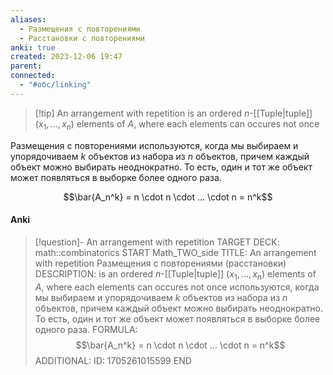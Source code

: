 ```yaml
---
aliases:
  - Размещения с повторениями
  - Расстановки с повторениями
anki: true
created: 2023-12-06 19:47
parent: 
connected:
  - "#обс/linking"
---
```


> [!tip] An arrangement with repetition
 is an ordered $n$-[[Tuple|tuple]] $(x_1,..., x_n)$ elements of $A$, where each elements can occures not once
 
Размещения с повторениями используются, когда мы выбираем и упорядочиваем $k$ объектов из набора из $n$ объектов, причем каждый объект можно выбирать неоднократно. То есть, один и тот же объект может появляться в выборке более одного раза.

$$\bar{A_n^k} = n \cdot n \cdot ... \cdot n = n^k$$


#### Anki
> [!question]- An arrangement with repetition
TARGET DECK: math::combinatorics
START
Math_TWO_side
TITLE: An arrangement with repetition
Размещения с повторениями (расстановки)
DESCRIPTION: is an ordered $n$-[[Tuple|tuple]] $(x_1,..., x_n)$ elements of $A$, where each elements can occures not once
используются, когда мы выбираем и упорядочиваем $k$ объектов из набора из $n$ объектов, причем каждый объект можно выбирать неоднократно. То есть, один и тот же объект может появляться в выборке более одного раза.
FORMULA: $$\bar{A_n^k} = n \cdot n \cdot ... \cdot n = n^k$$
ADDITIONAL:
ID: 1705261015599
END













